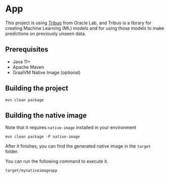 # App

This project is using [Tribuo](https://tribuo.org) from Oracle Lab, and Tribuo is a library for creating Machine
Learning (ML) models and for using those models to make predictions on previously unseen data.

## Prerequisites

- Java 11+
- Apache Maven
- GraalVM Native Image (optional)

## Building the project

```
mvn clean package
```

## Building the native image

Note that it requires `native-image` installed in your environment

```
mvn clean package -P native-image
```

After it finishes, you can find the generated native image in the `target
` folder.

You can run the following command to execute it.

```
target/mynativeimageapp
```
